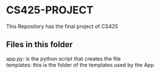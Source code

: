 # CS425-PROJECT
This Repository has the final project of CS425

## Files in this folder
app.py: is the python script that creates the file <br/>
templates: this is the folder of the templates used by the App <br/>

